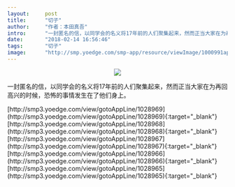 ```yaml
---
layout:     post
title:      "切子"
author:     "作者：本田真吾"
intro:      "一封匿名的信，以同学会的名义将17年前的人们聚集起来，然而正当大家在为再回高兴的时候，恐怖的事情发生在了他们身上。"
date:       "2018-02-14 16:56:46"
tags:       "切子"
image:      "http://smp.yoedge.com/smp-app/resource/viewImage/1000991appline.png"
---
```

<div style="text-align: center">
<p><img src="http://smp.yoedge.com/smp-app/resource/viewImage/1000991appline.png"/></p>
</div>
<p class="post-meta">
<span>一封匿名的信，以同学会的名义将17年前的人们聚集起来，然而正当大家在为再回高兴的时候，恐怖的事情发生在了他们身上。</span>
</p>
[http://smp3.yoedge.com/view/gotoAppLine/1028969](http://smp3.yoedge.com/view/gotoAppLine/1028969){:target="_blank"}
[http://smp3.yoedge.com/view/gotoAppLine/1028968](http://smp3.yoedge.com/view/gotoAppLine/1028968){:target="_blank"}
[http://smp3.yoedge.com/view/gotoAppLine/1028967](http://smp3.yoedge.com/view/gotoAppLine/1028967){:target="_blank"}
[http://smp3.yoedge.com/view/gotoAppLine/1028966](http://smp3.yoedge.com/view/gotoAppLine/1028966){:target="_blank"}
[http://smp3.yoedge.com/view/gotoAppLine/1028965](http://smp3.yoedge.com/view/gotoAppLine/1028965){:target="_blank"}


